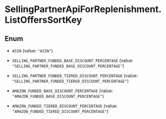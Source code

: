 # SellingPartnerApiForReplenishment.ListOffersSortKey

## Enum


* `ASIN` (value: `"ASIN"`)

* `SELLING_PARTNER_FUNDED_BASE_DISCOUNT_PERCENTAGE` (value: `"SELLING_PARTNER_FUNDED_BASE_DISCOUNT_PERCENTAGE"`)

* `SELLING_PARTNER_FUNDED_TIERED_DISCOUNT_PERCENTAGE` (value: `"SELLING_PARTNER_FUNDED_TIERED_DISCOUNT_PERCENTAGE"`)

* `AMAZON_FUNDED_BASE_DISCOUNT_PERCENTAGE` (value: `"AMAZON_FUNDED_BASE_DISCOUNT_PERCENTAGE"`)

* `AMAZON_FUNDED_TIERED_DISCOUNT_PERCENTAGE` (value: `"AMAZON_FUNDED_TIERED_DISCOUNT_PERCENTAGE"`)


